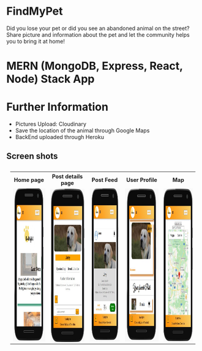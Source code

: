 # FindMyPet
Did you lose your pet or did you see an abandoned animal on the street? Share picture and information about the pet and let the community helps you to bring it at home!
# MERN (MongoDB, Express, React, Node) Stack App 
# Further Information
- Pictures Upload: Cloudinary
- Save the location of the animal through Google Maps
- BackEnd uploaded through Heroku

## Screen shots

<table style="padding:10px">
 <tr>
 <th>Home page</th>
   <th>Post details page</th>
   <th>Post Feed</th>
   <th>User Profile</th>
    <th>Map</th>
 </tr>
  <tr>
    <td> 
         <img src="./Sshot/home-findmypet.jpg"  alt="1" width = 300px height = 400px ></td>
      
 <td><img src="./Sshot/detailspage.jpg" align="right" alt="2" width =300px height = 400px></td>
   <td><img src="./Sshot/post.jpg" alt="3" width = 300px height = 400px></td>
     <td><img src="./Sshot/userProfile.jpg" alt="4" width = 300px height = 400px></td>
    <td><img src="./Sshot/map.jpg" alt="4" width = 300px height = 400px></td>

  </tr>

</table>
